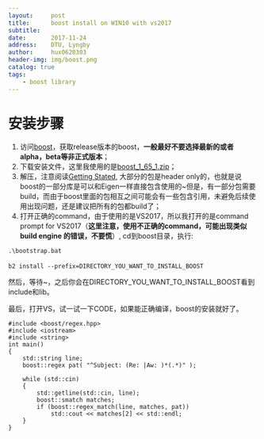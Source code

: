 ```yaml
---
layout:     post
title:      boost install on WIN10 with vs2017
subtitle:   
date:       2017-11-24
address:    DTU, Lyngby
author:     hux0620303
header-img: img/boost.png
catalog: true
tags:
    - boost library
---
```


# 安装步骤  
1. 访问[boost](http://www.boost.org/)，获取release版本的boost，**一般最好不要选择最新的或者alpha，beta等非正式版本**；
2. 下载安装文件，这里我使用的是[boost_1_65_1.zip](http://www.boost.org/users/download/)；
3. 解压，注意阅读[Getting Stated](http://www.boost.org/doc/libs/1_65_1/more/getting_started/windows.html), 大部分的包是header only的，也就是说boost的一部分库是可以和Eigen一样直接包含使用的~但是，有一部分包需要build，而由于boost里面的包相互之间可能会有一些包含引用，未避免后续使用出现问题，还是建议把所有的包都build了；
4. 打开正确的command，由于使用的是VS2017，所以我打开的是command prompt for VS2017（**这里注意，使用不正确的command，可能出现类似build engine 的错误，不要慌**）, cd到boost目录，执行:  

`.\bootstrap.bat`  

`b2 install --prefix=DIRECTORY_YOU_WANT_TO_INSTALL_BOOST`  

然后，等待~，之后你会在DIRECTORY_YOU_WANT_TO_INSTALL_BOOST看到include和lib。  

最后，打开VS，试一试一下CODE，如果能正确编译，boost的安装就好了。   



```
#include <boost/regex.hpp>
#include <iostream>
#include <string>
int main()
{
    std::string line;
    boost::regex pat( "^Subject: (Re: |Aw: )*(.*)" );

    while (std::cin)
    {
        std::getline(std::cin, line);
        boost::smatch matches;
        if (boost::regex_match(line, matches, pat))
            std::cout << matches[2] << std::endl;
    }
}
```
